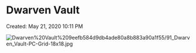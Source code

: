 # Dwarven Vault

Created: May 21, 2020 10:11 PM

![Dwarven%20Vault%209eefb584d9db4ade80a8b883a90a1f55/91_Dwarven_Vault-PC-Grid-18x18.jpg](Dwarven%20Vault%209eefb584d9db4ade80a8b883a90a1f55/91_Dwarven_Vault-PC-Grid-18x18.jpg)